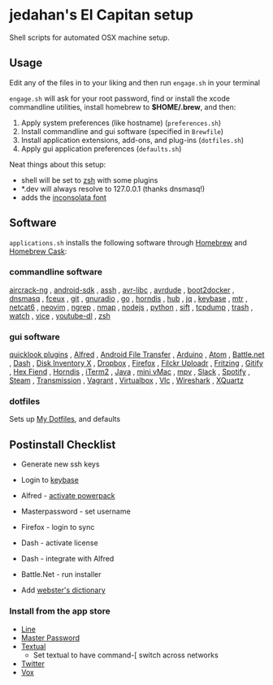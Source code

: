 # jedahan's El Capitan setup

Shell scripts for automated OSX machine setup.

## Usage

Edit any of the files in to your liking and then run `engage.sh` in your terminal

`engage.sh` will ask for your root password, find or install the xcode commandline utilities, install homebrew to **$HOME/.brew**, and then:


  1. Apply system preferences (like hostname) (`preferences.sh`)
  2. Install commandline and gui software (specified in `Brewfile`)
  3. Install application extensions, add-ons, and plug-ins (`dotfiles.sh`)
  4. Apply gui application preferences (`defaults.sh`)

Neat things about this setup:
 - shell will be set to [zsh](zsh.org) with some plugins
 - *.dev will always resolve to 127.0.0.1 (thanks dnsmasq!)
 - adds the [inconsolata font](http://levien.com/type/myfonts/inconsolata.html)

## Software

`applications.sh` installs the following software through [Homebrew](http://brew.sh) and [Homebrew Cask](https://github.com/phinze/homebrew-cask):

### commandline software

[aircrack-ng](aircrack-ng.org)
, [android-sdk](developer.android.com/index.html)
, [assh](assh.io)
, [avr-libc](http://www.nongnu.org/avr-libc)
, [avrdude](http://www.nongnu.org/avrdude)
, [boot2docker](github.com/boot2docker/boot2docker-cli)
, [dnsmasq](thekelleys.org.uk/dnsmasq/doc.html)
, [fceux](www.fceux.com)
, [git](git-scm.com)
, [gnuradio](gnuradio.org)
, [go](golang.org)
, [horndis](joshuawise.com/horndis)
, [hub](hub.github.com)
, [jq](stedolan.github.io/jq)
, [keybase](keybase.io)
, [mtr](www.bitwizard.nl/mtr)
, [netcat6](deepspace6.net/projects/netcat6.html)
, [neovim](neovim.io)
, [ngrep](ngrep.sourceforge.net)
, [nmap](nmap.org)
, [nodejs](nodejs.org)
, [python](python.org)
, [sift](sift-tool.org)
, [tcpdump](tcpdump.org)
, [trash](hasseg.org/trash)
, [watch](procps.sourceforge.net)
, [vice](vice-emu.sourceforge.net)
, [youtube-dl](rg3.github.io/youtube-dl)
, [zsh](zsh.org)

### gui software

[quicklook plugins](github.com/sindresorhus/quick-look-plugins)
, [Alfred](alfredapp.com)
, [Android File Transfer](android.com/filetransfer)
, [Arduino](arduino.cc)
, [Atom](atom.io)
, [Battle.net](battle.net)
, [Dash](kapeli.com/dash)
, [Disk Inventory X](www.derlien.com)
, [Dropbox](dropbox.com)
, [Firefox](mozilla.org)
, [Filckr Uploadr](www.flickr.com/tools)
, [Fritzing](fritzing.org)
, [Gitify](gitify.io)
, [Hex Fiend](ridiculousfish.com/hexfiend)
, [Horndis](joshuawise.com/horndis)
, [iTerm2](iterm2.com)
, [Java](www.oracle.com/technetwork/java/javase/downloads/jdk8-downloads-2133151.html)
, [mini vMac](www.gryphel.com/c/minivmac)
, [mpv](mpv.io)
, [Slack](slack.com)
, [Spotify](spotify.com)
, [Steam](steampowered.com)
, [Transmission](transmissionbt.com)
, [Vagrant](vagrantup.com)
, [Virtualbox](virtualbox.org)
, [Vlc](vlc.org)
, [Wireshark](wireshark.org)
, [XQuartz](xquartz.macosforge.org)

### dotfiles

Sets up [My Dotfiles](https://github.com/jedahan/dotfiles), and defaults

## Postinstall Checklist

* Generate new ssh keys
* Login to [keybase](keybase.io)
* Alfred - [activate powerpack](https://mail.google.com/mail/u/0/#search/alfred+powerpack)
* Masterpassword - set username
* Firefox - login to sync
* Dash - activate license
* Dash - integrate with Alfred
* Battle.Net - run installer

* Add [webster's dictionary](http://jsomers.net/blog/dictionary)

### Install from the app store
  * [Line](https://itunes.apple.com/us/app/line/id539883307?mt=12)
  * [Master Password](https://itunes.apple.com/us/app/master-password-nothing-to/id662763204?mt=12)
  * [Textual](https://itunes.apple.com/us/app/textual-irc-client/id403012667?mt=12)
    * Set textual to have command-[ switch across networks
  * [Twitter](https://itunes.apple.com/us/app/twitter/id409789998?mt=12)
  * [Vox](https://itunes.apple.com/us/app/vox/id461369673?mt=12)
